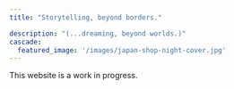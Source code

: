 ```yaml
---
title: "Storytelling, beyond borders."

description: "(...dreaming, beyond worlds.)"
cascade:
  featured_image: '/images/japan-shop-night-cover.jpg'
---
```

This website is a work in progress.